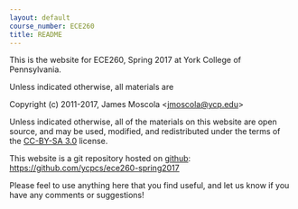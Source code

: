 ```yaml
---
layout: default
course_number: ECE260
title: README
---
```


This is the website for ECE260, Spring 2017 at York College of Pennsylvania.

Unless indicated otherwise, all materials are

Copyright (c) 2011-2017, James Moscola &lt;<jmoscola@ycp.edu>&gt;

Unless indicated otherwise, all of the materials on this website are open source, and may be used, modified, 
and redistributed under the terms of the <a href="http://creativecommons.org/licenses/by-sa/3.0/us/">CC-BY-SA 3.0</a>
license.

This website is a git repository hosted on [github](https://github.com): <https://github.com/ycpcs/ece260-spring2017>

Please feel to use anything here that you find useful, and let us know if you have any comments or suggestions!
